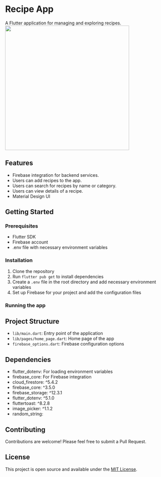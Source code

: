 # Recipe App

A Flutter application for managing and exploring recipes.
<image src="images/recipe_app.png" height="400">

## Features

- Firebase integration for backend services.
- Users can add recipes to the app.
- Users can search for recipes by name or category.
- Users can view details of a recipe.
- Material Design UI

## Getting Started

### Prerequisites

- Flutter SDK
- Firebase account
- .env file with necessary environment variables

### Installation

1. Clone the repository
2. Run `flutter pub get` to install dependencies
3. Create a `.env` file in the root directory and add necessary environment variables
4. Set up Firebase for your project and add the configuration files

### Running the app

## Project Structure

- `lib/main.dart`: Entry point of the application
- `lib/pages/home_page.dart`: Home page of the app
- `firebase_options.dart`: Firebase configuration options

## Dependencies

- flutter_dotenv: For loading environment variables
- firebase_core: For Firebase integration
- cloud_firestore: ^5.4.2
- firebase_core: ^3.5.0
- firebase_storage: ^12.3.1
- flutter_dotenv: ^5.1.0
- fluttertoast: ^8.2.8
- image_picker: ^1.1.2
- random_string:

## Contributing

Contributions are welcome! Please feel free to submit a Pull Request.

## License

This project is open source and available under the [MIT License](LICENSE).
